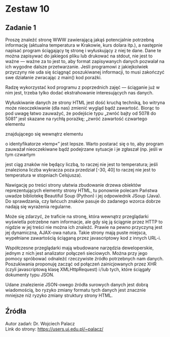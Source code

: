 # Zestaw 10

## Zadanie 1
Proszę znaleźć stronę WWW zawierającą jakąś potencjalnie potrzebną informację (aktualna temperatura w Krakowie, kurs dolara itp.), a następnie napisać program ściągający tę stronę i wyłuskujący z niej te dane. Dane te można zapisywać do jakiegoś pliku lub drukować na stdout, nie jest to ważne — ważne za to jest to, aby format zapisywanych danych pozwalał na ich wygodne dalsze przetwarzanie. Jeśli programowi z jakiejkolwiek przyczyny nie uda się ściągnąć poszukiwanej informacji, to musi zakończyć swe działanie zwracając z main() kod porażki.

Radzę wykorzystać kod programu z poprzednich zajęć — ściąganie już w nim jest, trzeba tylko dodać ekstrahowanie interesujących nas danych.

Wyłuskiwanie danych ze strony HTML jest dość kruchą techniką, bo witryna może nieoczekiwanie (dla nas) zmienić wygląd bądź zawartość. Biorąc to pod uwagę łatwo zauważyć, że podejście typu „zwróć bajty od 5078 do 5081” jest skazane na rychłą porażkę; „zwróć zawartość czwartego elementu <p> znajdującego się wewnątrz elementu <div> o identyfikatorze »temp«” jest lepsze. Warto postarać się o to, aby program zauważał nieoczekiwane bądź podejrzane sytuacje i je zgłaszał (np. jeśli w tym czwartym <p> jest ciąg znaków nie będący liczbą, to raczej nie jest to temperatura; jeśli znaleziona liczba wykracza poza przedział [-30, 40] to raczej nie jest to temperatura w stopniach Celsjusza).

Nawigację po treści strony ułatwia zbudowanie drzewa obiektów reprezentujących elementy strony HTML, tu ponownie polecam Państwa uwadze bibliotekę Beautiful Soup (Python) i jej odpowiednik JSoup (Java). Do sprawdzania, czy łańcuch znaków pasuje do zadanego wzorca dobrze nadają się wyrażenia regularne.

Może się zdarzyć, że traficie na stronę, która wewnątrz przeglądarki wyświetla potrzebne nam informacje, ale gdy się ją ściągnie przez HTTP to nigdzie w jej treści nie można ich znaleźć. Prawie na pewno przyczyną jest jej dynamiczna, AJAX-owa natura. Takie strony mają puste miejsca, wypełniane zawartością ściąganą przez javascriptowy kod z innych URL-i.

Współczesne przeglądarki mają wbudowane narzędzia deweloperskie, jednym z nich jest analizator połączeń sieciowych. Można przy jego pomocy spróbować odnaleźć rzeczywiste źródło potrzebnych nam danych. Poszukiwania proponuję zacząć od połączeń zainicjowanych przez XHR (czyli javascriptową klasę XMLHttpRequest) i / lub tych, które ściągały dokumenty typu JSON.

Udane znalezienie JSON-owego źródła surowych danych jest dobrą wiadomością, bo ryzyko zmiany formatu tych danych jest znacznie mniejsze niż ryzyko zmiany struktury strony HTML.

## Źródła
Autor zadań: Dr. Wojciech Palacz\
Link do strony: https://users.uj.edu.pl/~palacz/ 